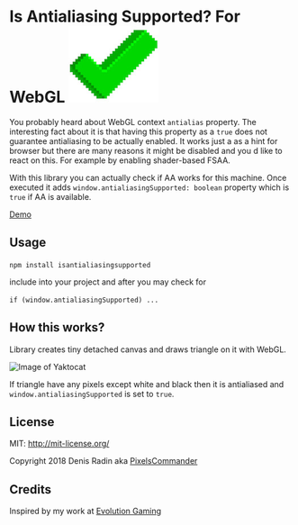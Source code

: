 # Is Antialiasing Supported? For WebGL ![Image of check sign](./check.jpeg)

You probably heard about WebGL context ```antialias``` property. The interesting fact about it is that having this property as a `true` does not guarantee antialiasing to be actually enabled. It works just a as a hint for browser but there are many reasons it might be disabled and you d like to react on this. For example by enabling shader-based FSAA.

With this library you can actually check if AA works for this machine. Once executed it adds ```window.antialiasingSupported: boolean``` property which is ```true``` if AA is available.

[Demo](http://pixelscommander.com/polygon/aatest/demo/)

## Usage

```npm install isantialiasingsupported```

include into your project and after you may check for

```if (window.antialiasingSupported) ...```

## How this works?

Library creates tiny detached canvas and draws triangle on it with WebGL.

![Image of Yaktocat](./test.png)

If triangle have any pixels except white and black then it is antialiased and ```window.antialiasingSupported``` is set to ```true```.

## License

MIT: http://mit-license.org/

Copyright 2018 Denis Radin aka [PixelsCommander](http://pixelscommander.com)

## Credits

Inspired by my work at [Evolution Gaming](https://www.evolutiongamingcareers.com/search-jobs/?department=Engineering&country=)